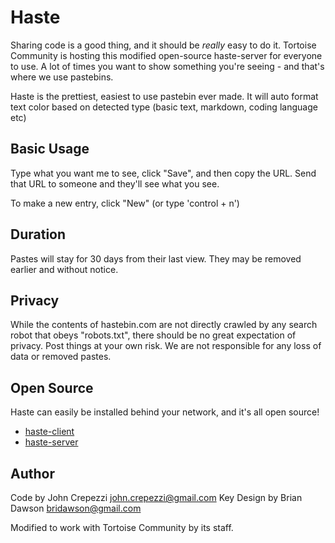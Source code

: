 # Haste

Sharing code is a good thing, and it should be _really_ easy to do it.
Tortoise Community is hosting this modified open-source haste-server for everyone to use.
A lot of times you want to show something you're seeing - and that's where we
use pastebins.

Haste is the prettiest, easiest to use pastebin ever made.
It will auto format text color based on detected type (basic text, markdown, coding language etc)

## Basic Usage

Type what you want me to see, click "Save", and then copy the URL.
Send that URL to someone and they'll see what you see.

To make a new entry, click "New" (or type 'control + n')

## Duration

Pastes will stay for 30 days from their last view. 
They may be removed earlier and without notice.

## Privacy

While the contents of hastebin.com are not directly crawled by any search robot
that obeys "robots.txt", there should be no great expectation of privacy.
Post things at your own risk.
We are not responsible for any loss of data or removed pastes.

## Open Source

Haste can easily be installed behind your network, and it's all open source!

* [haste-client](https://github.com/seejohnrun/haste-client)
* [haste-server](https://github.com/seejohnrun/haste-server)

## Author

Code by John Crepezzi <john.crepezzi@gmail.com>
Key Design by Brian Dawson <bridawson@gmail.com>

Modified to work with Tortoise Community by its staff.
